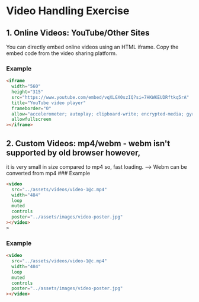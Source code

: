 # Video Handling Exercise

## 1. Online Videos: YouTube/Other Sites

You can directly embed online videos using an HTML iframe. Copy the embed code from the video sharing platform.

### Example

```html
<iframe
  width="560"
  height="315"
  src="https://www.youtube.com/embed/vqXLGX0szIQ?si=7HKWKEUDRftkq5rA"
  title="YouTube video player"
  frameborder="0"
  allow="accelerometer; autoplay; clipboard-write; encrypted-media; gyroscope; picture-in-picture; web-share"
  allowfullscreen
></iframe>
```

## 2. Custom Videos: mp4/webm - webm isn't supported by old browser however,

it is very small in size compared to mp4 so, fast loading. --> Webm can be
converted from mp4 ### Example

```html
<video
  src="../assets/videos/video-1@c.mp4"
  width="484"
  loop
  muted
  controls
  poster="../assets/images/video-poster.jpg"
></video>
>
```

### Example

```html
<video
  src="../assets/videos/video-1@c.mp4"
  width="484"
  loop
  muted
  controls
  poster="../assets/images/video-poster.jpg"
></video>
```

